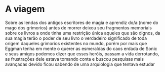 # A viagem
Sobre as lendas dos antigos escritores de magia e aprendiz do/a (nome do mago dos grimorios) antes de morrer deixou seu fragmentos memoriais sobre os livros a onde tinha uma restrição única aqueles que são dignos, da sua magia terão o poder de seu livro o verdadeiro significado de toda origem daqueles grimorios existentes no mundo, porém por mais que Eggman tenha em mente o querer as esmeraldas do caos erdada de Sonic e seus amigos podemos dizer que esses heróis, passam a vida derrotando, as frustrações dele estava tomando conta e buscou pesquisas mais avançadas devido ficou sabendo de uma arquiologia que tentava estudar 
<!--stackedit_data:
eyJoaXN0b3J5IjpbLTE2NjM5MDY5NDUsLTgyNDc2NDA3NSwxNz
I1MzY1ODcxLDEwMTk0ODAzMDUsMTYzMjY4NTU4MiwtMjA4ODc0
NjYxMl19
-->